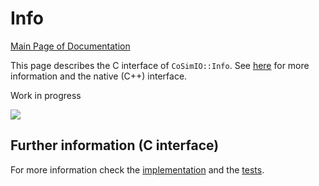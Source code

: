 # Info

[Main Page of Documentation](https://kratosmultiphysics.github.io/CoSimIO/)

This page describes the C interface of `CoSimIO::Info`. See [here](info_cpp.md.md) for more information and the native (C++) interface.

Work in progress

![](https://media.giphy.com/media/3o7btQ0NH6Kl8CxCfK/giphy.gif)


## Further information (C interface)
For more information check the [implementation](https://github.com/KratosMultiphysics/CoSimIO/blob/master/co_sim_io/c/co_sim_io_c_info.h) and the [tests](https://github.com/KratosMultiphysics/CoSimIO/tree/master/tests/co_sim_io/c/info).
